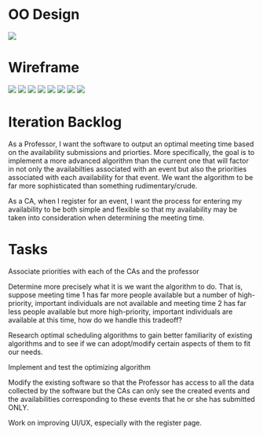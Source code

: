 # OO Design
<img src="/docs/UMLIteration2.png" />

# Wireframe 
<img src="/docs/IMG_6879.jpeg" />
<img src="/docs/IMG_6874.jpeg" />
<img src="/docs/IMG_6875.jpeg" />
<img src="/docs/IMG_6877.jpeg" />
<img src="/docs/IMG_6878.jpeg" />
<img src="/docs/FullSizeRender.jpeg" />
<img src="/docs/IMG_6873.jpeg" />
<img src="/docs/IMG_6876.jpeg" />

# Iteration Backlog

As a Professor, I want the software to output an optimal meeting time based on the availability submissions and priorties. More specifically, the goal is to implement a more advanced algorithm than the current one that will factor in not only the availabilties associated with an event but also the priorities associated with each availability for that event. We want the algorithm to be far more sophisticated than something rudimentary/crude. 

As a CA, when I register for an event, I want the process for entering my availability to be both simple and flexible so that my availability may be taken into consideration when determining the meeting time.

# Tasks

Associate priorities with each of the CAs and the professor

Determine more precisely what it is we want the algorithm to do. That is, suppose meeting time 1 has far more people available but a number of high-priority, important individuals are not available and meeting time 2 has far less people available but  more high-priority, important individuals are available at this time, how do we handle this tradeoff?

Research optimal scheduling algorithms to gain better familiarity of existing algorithms and to see if we can adopt/modify certain aspects of them to fit our needs. 

Implement and test the optimizing algorithm

Modify the existing software so that the Professor has access to all the data collected by the software but the CAs can only see the created events and the availabilities corresponding to these events that he or she has submitted ONLY. 

Work on improving UI/UX, especially with the register page.

